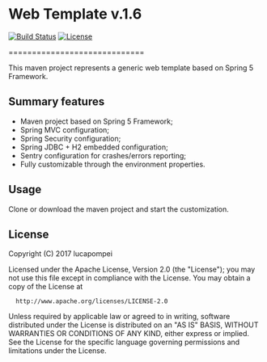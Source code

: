 # Web Template v.1.6

[![Build Status](https://travis-ci.org/lucapompei/WebTemplate.svg?branch=master)](https://travis-ci.org/lucapompei/WebTemplate) [![License](https://img.shields.io/badge/License-Apache%202.0-blue.svg)](https://opensource.org/licenses/Apache-2.0)

=============================

This maven project represents a generic web template based on Spring 5 Framework.


Summary features
-------

- Maven project based on Spring 5 Framework;
- Spring MVC configuration;
- Spring Security configuration;
- Spring JDBC + H2 embedded configuration;
- Sentry configuration for crashes/errors reporting;
- Fully customizable through the environment properties.


Usage
-------

Clone or download the maven project and start the customization.


License
-------

  Copyright (C) 2017 lucapompei
 
  Licensed under the Apache License, Version 2.0 (the "License");
  you may not use this file except in compliance with the License.
  You may obtain a copy of the License at
 
      http://www.apache.org/licenses/LICENSE-2.0
 
  Unless required by applicable law or agreed to in writing, software
  distributed under the License is distributed on an "AS IS" BASIS,
  WITHOUT WARRANTIES OR CONDITIONS OF ANY KIND, either express or implied.
  See the License for the specific language governing permissions and
  limitations under the License.
